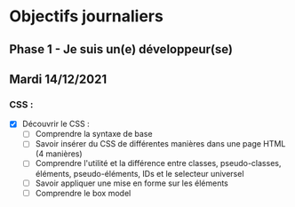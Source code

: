 # Objectifs journaliers

## Phase 1 - Je suis un(e) développeur(se)


## Mardi 14/12/2021


### CSS :

* [x] Découvrir le CSS :
  * [ ] Comprendre la syntaxe de base
  * [ ] Savoir insérer du CSS de différentes manières dans une page HTML (4 manières)
  * [ ] Comprendre l'utilité et la différence entre classes, pseudo-classes, éléments, pseudo-éléments,  IDs et le selecteur universel
  * [ ] Savoir appliquer une mise en forme sur les éléments 
  * [ ] Comprendre le box model
